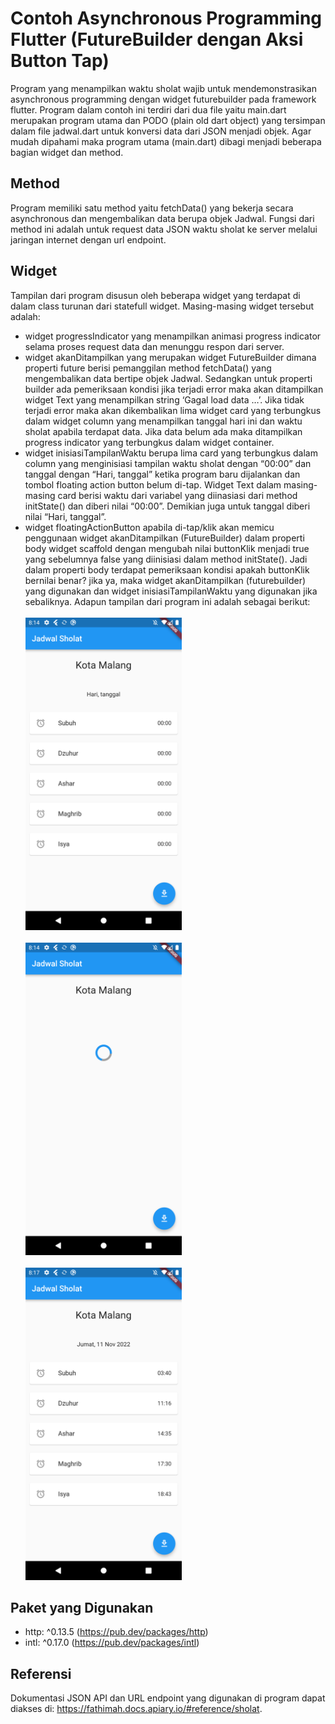 # Contoh Asynchronous Programming Flutter (FutureBuilder dengan Aksi Button Tap)
Program yang menampilkan waktu sholat wajib untuk mendemonstrasikan asynchronous programming dengan widget futurebuilder pada framework flutter. Program dalam contoh ini terdiri dari dua file yaitu main.dart merupakan program utama dan PODO (plain old dart object) yang tersimpan dalam file jadwal.dart untuk konversi data dari JSON menjadi objek. Agar mudah dipahami maka program utama (main.dart) dibagi menjadi beberapa bagian widget dan method.
## Method
Program memiliki satu method yaitu fetchData() yang bekerja secara asynchronous dan mengembalikan data berupa objek Jadwal. Fungsi dari method ini adalah untuk request data JSON waktu sholat ke server melalui jaringan internet dengan url endpoint.
## Widget
Tampilan dari program disusun oleh beberapa widget yang terdapat di dalam class turunan dari statefull widget. Masing-masing widget tersebut adalah:
-	widget progressIndicator yang menampilkan animasi progress indicator selama proses request data dan menunggu respon dari server.
-	widget akanDitampilkan yang merupakan widget FutureBuilder dimana properti future berisi pemanggilan method fetchData() yang mengembalikan data bertipe objek Jadwal. Sedangkan untuk properti builder ada pemeriksaan kondisi jika terjadi error maka akan ditampilkan widget Text yang menampilkan string ‘Gagal load data …’. Jika tidak terjadi error maka akan dikembalikan lima widget card yang terbungkus dalam widget column yang menampilkan tanggal hari ini dan waktu sholat apabila terdapat data. Jika data belum ada maka ditampilkan progress indicator yang terbungkus dalam widget container.
-	widget inisiasiTampilanWaktu berupa lima card yang terbungkus dalam column yang menginisiasi tampilan waktu sholat dengan “00:00” dan tanggal dengan “Hari, tanggal” ketika program baru dijalankan dan tombol floating action button belum di-tap. Widget Text dalam masing-masing card berisi waktu dari variabel yang diinasiasi dari method initState() dan diberi nilai “00:00”. Demikian juga untuk tanggal diberi nilai “Hari, tanggal”.
-	widget floatingActionButton apabila di-tap/klik akan memicu penggunaan widget akanDitampilkan (FutureBuilder) dalam properti body widget scaffold dengan mengubah nilai buttonKlik menjadi true yang sebelumnya false yang diinisiasi dalam method initState(). Jadi dalam properti body terdapat pemeriksaan kondisi apakah buttonKlik bernilai benar? jika ya, maka widget akanDitampilkan (futurebuilder) yang digunakan dan  widget inisiasiTampilanWaktu yang digunakan jika sebaliknya.
Adapun tampilan dari program ini adalah sebagai berikut:
<br><br><img src="https://github.com/uqifumi/Contoh-Async-Programming-FutureBuilder-Aksi-Tombol/blob/master/dokumentasi/Gambar%2001%20waktu%20sholat.png" width="250"/><br>
<br><img src="https://github.com/uqifumi/Contoh-Async-Programming-FutureBuilder-Aksi-Tombol/blob/master/dokumentasi/Gambar%2002%20waktu%20sholat.png" width="250"/><br>
<br><img src="https://github.com/uqifumi/Contoh-Async-Programming-FutureBuilder-Aksi-Tombol/blob/master/dokumentasi/Gambar%2003%20waktu%20sholat.png" width="250"/><br>
## Paket yang Digunakan
- http: ^0.13.5 (https://pub.dev/packages/http)
- intl: ^0.17.0 (https://pub.dev/packages/intl)
## Referensi
Dokumentasi JSON API dan URL endpoint yang digunakan di program dapat diakses di: https://fathimah.docs.apiary.io/#reference/sholat.
